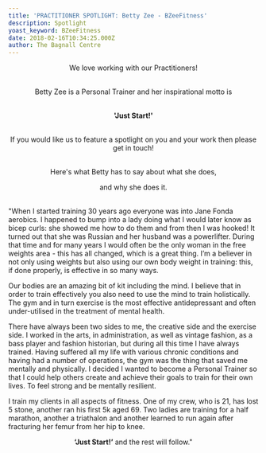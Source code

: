 ```yaml
---
title: 'PRACTITIONER SPOTLIGHT: Betty Zee - BZeeFitness'
description: Spotlight
yoast_keyword: BZeeFitness
date: 2018-02-16T10:34:25.000Z
author: The Bagnall Centre
---
```

<div style="text-align: center;" markdown="1">

We love working with our Practitioners!<br/><br/>

Betty Zee is a Personal Trainer and her inspirational motto is<br/><br/>

<strong>'Just Start!'</strong><br/><br/>

If you would like us to feature a spotlight on you and your work then please get in touch!<br/><br/>

Here's what Betty has to say about what she does, <br/>

and why she does it.<br/><br/>
</div>


"When I started training 30 years ago everyone was into Jane Fonda aerobics. I happened to bump into a lady doing what I would later know as bicep curls: she showed me how to do them and from then I was hooked! It turned out that she was Russian and her husband was a powerlifter. During that time and for many years I would often be the only woman in the free weights area - this has all changed, which is a great thing. I’m a believer in not only using weights but also using our own body weight in training: this, if done properly, is effective in so many ways. 



Our bodies are an amazing bit of kit including the mind. I believe that in order to train effectively you also need to use the mind to train holistically. The gym and in turn exercise is the most effective antidepressant and often under-utilised in the treatment of mental health.  



There have always been two sides to me, the creative side and the exercise side. I worked in the arts, in administration, as well as vintage fashion, as a bass player and fashion historian, but during all this time I have always trained. Having suffered all my life with various chronic conditions and having had a number of operations, the gym was the thing that saved me mentally and physically. I decided I wanted to become a Personal Trainer so that I could help others create and achieve their goals to train for their own lives. To feel strong and be mentally resilient. 



I train my clients in all aspects of fitness. One of my crew, who is 21, has lost 5 stone, another ran his first 5k aged 69. Two ladies are training for a half marathon, another a triathalon and another learned to run again after fracturing her femur from her hip to knee. 

<div style="text-align: center;" markdown="1">
<strong>‘Just Start!’</strong> and the rest will follow."
</div>
